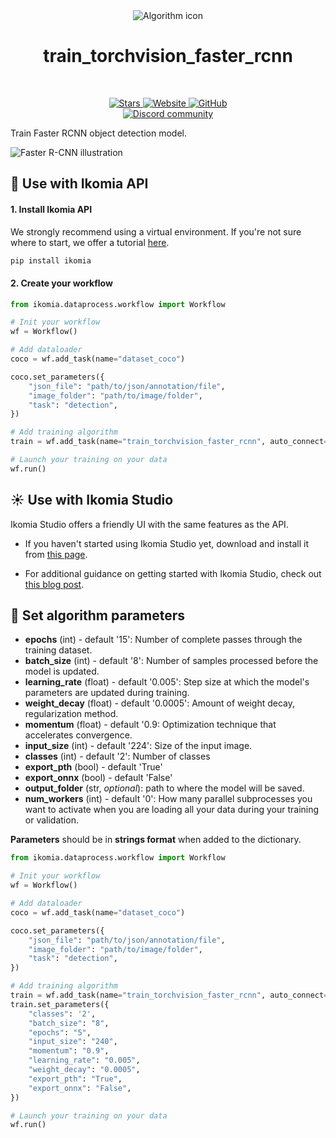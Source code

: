 <div align="center">
  <img src="https://raw.githubusercontent.com/Ikomia-hub/train_torchvision_faster_rcnn/main/icons/pytorch-logo.png" alt="Algorithm icon">
  <h1 align="center">train_torchvision_faster_rcnn</h1>
</div>
<br />
<p align="center">
    <a href="https://github.com/Ikomia-hub/train_torchvision_faster_rcnn">
        <img alt="Stars" src="https://img.shields.io/github/stars/Ikomia-hub/train_torchvision_faster_rcnn">
    </a>
    <a href="https://app.ikomia.ai/hub/">
        <img alt="Website" src="https://img.shields.io/website/http/app.ikomia.ai/en.svg?down_color=red&down_message=offline&up_message=online">
    </a>
    <a href="https://github.com/Ikomia-hub/train_torchvision_faster_rcnn/blob/main/LICENSE.md">
        <img alt="GitHub" src="https://img.shields.io/github/license/Ikomia-hub/train_torchvision_faster_rcnn.svg?color=blue">
    </a>    
    <br>
    <a href="https://discord.com/invite/82Tnw9UGGc">
        <img alt="Discord community" src="https://img.shields.io/badge/Discord-white?style=social&logo=discord">
    </a> 
</p>


Train Faster RCNN object detection model.


![Faster R-CNN illustration](https://debuggercafe.com/wp-content/uploads/2020/08/street1_800.jpg)


## :rocket: Use with Ikomia API

#### 1. Install Ikomia API

We strongly recommend using a virtual environment. If you're not sure where to start, we offer a tutorial [here](https://www.ikomia.ai/blog/a-step-by-step-guide-to-creating-virtual-environments-in-python).

```sh
pip install ikomia
```

#### 2. Create your workflow


```python
from ikomia.dataprocess.workflow import Workflow

# Init your workflow
wf = Workflow()    

# Add dataloader
coco = wf.add_task(name="dataset_coco")

coco.set_parameters({
    "json_file": "path/to/json/annotation/file",
    "image_folder": "path/to/image/folder",
    "task": "detection",
}) 

# Add training algorithm
train = wf.add_task(name="train_torchvision_faster_rcnn", auto_connect=True)

# Launch your training on your data
wf.run()
```

## :sunny: Use with Ikomia Studio

Ikomia Studio offers a friendly UI with the same features as the API.

- If you haven't started using Ikomia Studio yet, download and install it from [this page](https://www.ikomia.ai/studio).

- For additional guidance on getting started with Ikomia Studio, check out [this blog post](https://www.ikomia.ai/blog/how-to-get-started-with-ikomia-studio).

## :pencil: Set algorithm parameters


- **epochs** (int) - default '15': Number of complete passes through the training dataset.
- **batch_size** (int) - default '8': Number of samples processed before the model is updated.
- **learning_rate** (float) - default '0.005': Step size at which the model's parameters are updated during training.
- **weight_decay** (float) - default '0.0005': Amount of weight decay, regularization method.
- **momentum** (float) - default '0.9: Optimization technique that accelerates convergence.
- **input_size** (int) - default '224': Size of the input image.
- **classes** (int) - default '2': Number of classes
- **export_pth** (bool) - default 'True'
- **export_onnx** (bool) - default 'False'
- **output_folder** (str, *optional*): path to where the model will be saved. 
- **num_workers** (int) - default '0': How many parallel subprocesses you want to activate when you are loading all your data during your training or validation. 



**Parameters** should be in **strings format**  when added to the dictionary.


```python
from ikomia.dataprocess.workflow import Workflow

# Init your workflow
wf = Workflow()    

# Add dataloader
coco = wf.add_task(name="dataset_coco")

coco.set_parameters({
    "json_file": "path/to/json/annotation/file",
    "image_folder": "path/to/image/folder",
    "task": "detection",
}) 

# Add training algorithm
train = wf.add_task(name="train_torchvision_faster_rcnn", auto_connect=True)
train.set_parameters({
    "classes": '2',
    "batch_size": "8",
    "epochs": "5",
    "input_size": "240",
    "momentum": "0.9",
    "learning_rate": "0.005",
    "weight_decay": "0.0005",
    "export_pth": "True",
    "export_onnx": "False",
}) 

# Launch your training on your data
wf.run()
```

